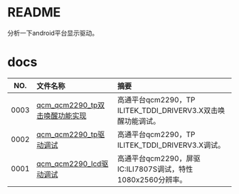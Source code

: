 # README

分析一下android平台显示驱动。

# docs

NO.|文件名称|摘要
:--:|:--|:--
0003| [qcm_qcm2290_tp双击唤醒功能实现](docs/0003_qcm_qcm2290_tp双击唤醒功能实现.md) | 高通平台qcm2290，TP ILITEK_TDDI_DRIVERV3.X双击唤醒功能调试。
0002| [qcm_qcm2290_tp驱动调试](docs/0002_qcm_qcm2290_tp驱动调试.md) | 高通平台qcm2290，TP ILITEK_TDDI_DRIVERV3.X调试。
0001| [qcm_qcm2290_lcd驱动调试](docs/0001_qcm_qcm2290_lcd驱动调试.md) | 高通平台qcm2290，屏驱IC:ILI7807S调试，特性1080x2560分辨率。
